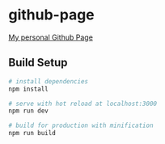 # github-page

[ My personal Github Page ](https://snowypowers.github.io)

## Build Setup

```bash
# install dependencies
npm install

# serve with hot reload at localhost:3000
npm run dev

# build for production with minification
npm run build
```
